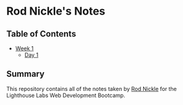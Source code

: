 # Rod Nickle's Notes

## Table of Contents
* [Week 1](Week_1)
  * [Day 1](Week_1/Day_1)



## Summary
This repository contains all of the notes taken by [Rod Nickle](https://github.com/rod-nickle/lighthouse-web-notes) for the Lighthouse Labs Web Development Bootcamp.

